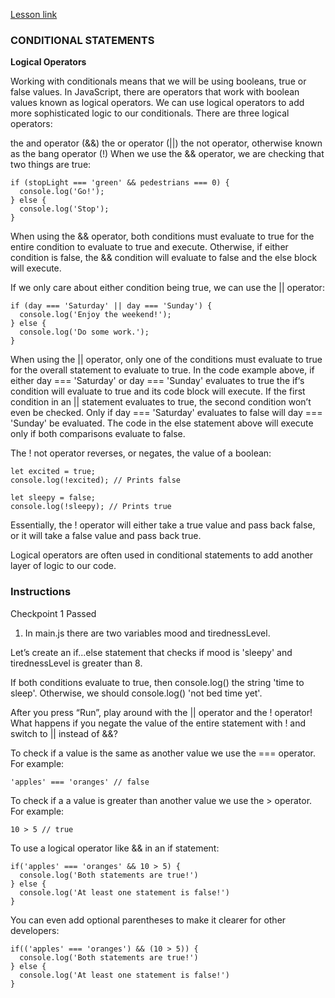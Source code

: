 [Lesson link](https://www.codecademy.com/paths/build-web-apps-with-react/tracks/bwa-javascript-functions-arrays-and-loops/modules/learn-javascript-control-flow/lessons/control-flow/exercises/logical-operators)

### CONDITIONAL STATEMENTS

**Logical Operators**

Working with conditionals means that we will be using booleans, true or false values. In JavaScript, there are operators that work with boolean values known as logical operators. We can use logical operators to add more sophisticated logic to our conditionals. There are three logical operators:

the and operator (&&)
the or operator (||)
the not operator, otherwise known as the bang operator (!)
When we use the && operator, we are checking that two things are true:
```
if (stopLight === 'green' && pedestrians === 0) {
  console.log('Go!');
} else {
  console.log('Stop');
}
```
When using the && operator, both conditions must evaluate to true for the entire condition to evaluate to true and execute. Otherwise, if either condition is false, the && condition will evaluate to false and the else block will execute.

If we only care about either condition being true, we can use the || operator:
```
if (day === 'Saturday' || day === 'Sunday') {
  console.log('Enjoy the weekend!');
} else {
  console.log('Do some work.');
}
```
When using the || operator, only one of the conditions must evaluate to true for the overall statement to evaluate to true. In the code example above, if either day === 'Saturday' or day === 'Sunday' evaluates to true the if‘s condition will evaluate to true and its code block will execute. If the first condition in an || statement evaluates to true, the second condition won’t even be checked. Only if day === 'Saturday' evaluates to false will day === 'Sunday' be evaluated. The code in the else statement above will execute only if both comparisons evaluate to false.

The ! not operator reverses, or negates, the value of a boolean:
```
let excited = true;
console.log(!excited); // Prints false

let sleepy = false;
console.log(!sleepy); // Prints true
```
Essentially, the ! operator will either take a true value and pass back false, or it will take a false value and pass back true.

Logical operators are often used in conditional statements to add another layer of logic to our code.

### Instructions
Checkpoint 1 Passed

1. In main.js there are two variables mood and tirednessLevel.

Let’s create an if...else statement that checks if mood is 'sleepy' and tirednessLevel is greater than 8.

If both conditions evaluate to true, then console.log() the string 'time to sleep'. Otherwise, we should console.log() 'not bed time yet'.

After you press “Run”, play around with the || operator and the ! operator! What happens if you negate the value of the entire statement with ! and switch to || instead of &&?

To check if a value is the same as another value we use the === operator. For example:
```
'apples' === 'oranges' // false
```
To check if a a value is greater than another value we use the > operator. For example:
```
10 > 5 // true
```
To use a logical operator like && in an if statement:
```
if('apples' === 'oranges' && 10 > 5) {
  console.log('Both statements are true!')
} else {
  console.log('At least one statement is false!')
}
```
You can even add optional parentheses to make it clearer for other developers:
```
if(('apples' === 'oranges') && (10 > 5)) {
  console.log('Both statements are true!')
} else {
  console.log('At least one statement is false!')
}
```
